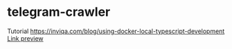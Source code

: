 # telegram-crawler

Tutorial https://inviqa.com/blog/using-docker-local-typescript-development
[Link preview](https://www.npmjs.com/package/link-preview-js)
